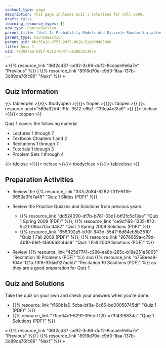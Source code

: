 ```yaml
---
content_type: page
description: This page includes quiz 1 solutions for Fall 2009.
draft: false
learning_resource_types: []
ocw_type: CourseSection
parent_title: 'Unit I: Probability Models And Discrete Random Variables '
parent_type: CourseSection
parent_uid: 0bc3541c-d753-28f5-062b-51cb6d40538d
title: Quiz 1
uid: 7e3927aa-b91f-0313-0647-5e1885bc367e
---
```

« {{% resource_link "06f2cd37-cd92-3c66-ddf2-8ccade9e6a7e" "Previous" %}} | {{% resource_link "8918d70e-c9d0-1faa-137b-3d89da76fc89" "Next" %}} »

## Quiz Information

{{< tableopen >}}{{< tbodyopen >}}{{< tropen >}}{{< tdopen >}}
{{< resource uuid="569a02d4-f9fc-3512-e6b7-f133ea4c3fa9" >}}
{{< tdclose >}}{{< tdopen >}}

Quiz 1 covers the following material

- Lectures 1 through 7
- Textbook Chapters 1 and 2
- Recitations 1 through 7
- Tutorials 1 through 3
- Problem Sets 1 through 4

{{< tdclose >}}{{< trclose >}}{{< tbodyclose >}}{{< tableclose >}}

## Preparation Activities

- Review the {{% resource_link "337c2b84-8282-f311-9119-6653a3fd7a45" "Quiz 1 Slides (PDF)" %}}
- Review the Practice Quizzes and Solutions from previous years:    
      
    - {{% resource_link "dd524390-df7b-b781-33d1-bff2fc5d13ae" "Quiz 1 Spring 2009 (PDF)" %}}; {{% resource_link "ce9cf192-1235-ff10-5c2f-08ba70ccd487" "Quiz 1 Spring 2009 Solutions (PDF)" %}}
    - {{% resource_link "658092a5-b70f-843d-5547-6d84eb5b3510" "Quiz 1 Fall 2009 (PDF)" %}}; {{% resource_link "9676659a-c79d-4b10-b1ef-1460668146c9" "Quiz 1 Fall 2009 Solutions (PDF)" %}}
- Review {{% resource_link "425d7741-c996-aa8b-265c-b19e251e5065" "Recitation 10 Problems (PDF)" %}} and {{% resource_link "b758eed8-104e-121a-f3f8-97da6127acbb" "Recitation 10 Solutions (PDF)" %}} as they are a good preparation for Quiz 1

## Quiz and Solutions

Take the quiz on your own and check your answers when you're done.

- {{% resource_link "f168b1a6-5cba-bf8a-6c66-bd00058745df" "Quiz 1 (PDF)" %}}
- {{% resource_link "71ce04e1-6291-39e5-f120-a73f43f683da" "Quiz 1 Solutions (PDF)" %}}

« {{% resource_link "06f2cd37-cd92-3c66-ddf2-8ccade9e6a7e" "Previous" %}} | {{% resource_link "8918d70e-c9d0-1faa-137b-3d89da76fc89" "Next" %}} »